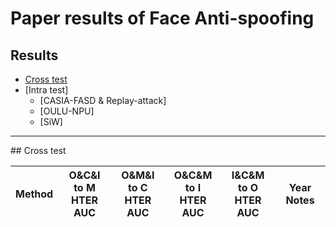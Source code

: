 # Paper results of Face Anti-spoofing

## Results
- [Cross test](#cross)
- [Intra test]
  - [CASIA-FASD & Replay-attack]
  - [OULU-NPU]
  - [SiW] 

---

<a name="cross" />
## Cross test

| Method    | O&C&I to M <br> HTER AUC | O&M&I to C <br> HTER AUC | O&C&M to I <br> HTER AUC | I&C&M to O <br> HTER AUC | Year Notes |
| :---: | :---: | :---: | :---: | :---: | :---: |


